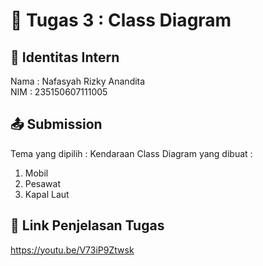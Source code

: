 # 📁 Tugas 3 : Class Diagram

## 👤 Identitas Intern
Nama : Nafasyah Rizky Anandita            
NIM  : 235150607111005

## 📤 Submission

Tema yang dipilih : Kendaraan
Class Diagram yang dibuat : 
1. Mobil
2. Pesawat
3. Kapal Laut

## 🔗 Link Penjelasan Tugas

https://youtu.be/V73iP9Ztwsk


